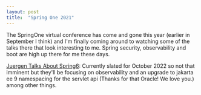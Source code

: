 ```yaml
---
layout: post
title:  "Spring One 2021"
---
```


The SpringOne virtual conference has come and gone this year (earlier in September I think) and I'm finally coming around to watching some of the talks there that look interesting to me. Spring security, observability and boot are high up there for me these days.

[Juergen Talks About Spring6](https://springone.io/2021/sessions/from-spring-framework-5-3-to-6-0): Currently slated for October 2022 so not that imminent but they'll be focusing on observability and an upgrade to jakarta ee 9 namespacing for the servlet api (Thanks for that Oracle! We love you.) among other things.
